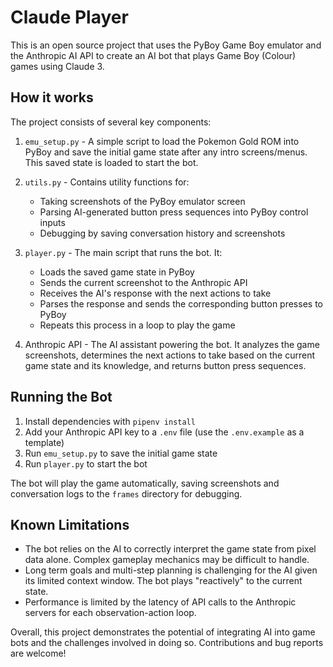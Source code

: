 # Claude Player

This is an open source project that uses the PyBoy Game Boy emulator and the Anthropic AI API to create an AI bot that plays Game Boy (Colour) games using Claude 3.

## How it works

The project consists of several key components:

1. `emu_setup.py` - A simple script to load the Pokemon Gold ROM into PyBoy and save the initial game state after any intro screens/menus. This saved state is loaded to start the bot.

2. `utils.py` - Contains utility functions for:
    - Taking screenshots of the PyBoy emulator screen 
    - Parsing AI-generated button press sequences into PyBoy control inputs
    - Debugging by saving conversation history and screenshots

3. `player.py` - The main script that runs the bot. It:
    - Loads the saved game state in PyBoy 
    - Sends the current screenshot to the Anthropic API
    - Receives the AI's response with the next actions to take
    - Parses the response and sends the corresponding button presses to PyBoy
    - Repeats this process in a loop to play the game

4. Anthropic API - The AI assistant powering the bot. It analyzes the game screenshots, determines the next actions to take based on the current game state and its knowledge, and returns button press sequences.

## Running the Bot

1. Install dependencies with `pipenv install`
2. Add your Anthropic API key to a `.env` file (use the `.env.example` as a template)
3. Run `emu_setup.py` to save the initial game state
4. Run `player.py` to start the bot

The bot will play the game automatically, saving screenshots and conversation logs to the `frames` directory for debugging.

## Known Limitations

- The bot relies on the AI to correctly interpret the game state from pixel data alone. Complex gameplay mechanics may be difficult to handle.
- Long term goals and multi-step planning is challenging for the AI given its limited context window. The bot plays "reactively" to the current state.
- Performance is limited by the latency of API calls to the Anthropic servers for each observation-action loop.

Overall, this project demonstrates the potential of integrating AI into game bots and the challenges involved in doing so. Contributions and bug reports are welcome!